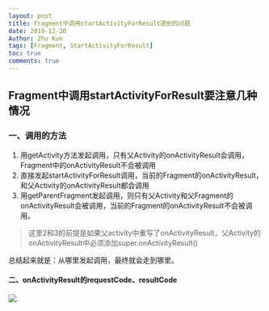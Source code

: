 ```yaml
---
layout: post
title: Fragment中调用startActivityForResult遇到的问题
date: 2019-12-20
Author: Zhu Kun
tags: [Fragment, StartActivityForResult]
toc: true
comments: true
---
```


## Fragment中调用startActivityForResult要注意几种情况

### 一、调用的方法

1. 用getActivity方法发起调用，只有父Activity的onActivityResult会调用，Fragment中的onActivityResult不会被调用
2. 直接发起startActivityForResult调用，当前的Fragment的onActivityResult，和父Activity的onActivityResult都会调用
3. 用getParentFragment发起调用，则只有父Activity和父Fragment的onActivityResult会被调用，当前的Fragment的onActivityResult不会被调用。

> 这里2和3的前提是如果父activity中重写了onActivityResult，父Activity的onActivityResult中必须添加super.onActivityResult()  

总结起来就是：从哪里发起调用，最终就会走到哪里。

#### 二、onActivityResult的requestCode、resultCode

![](http://justzk.github.io/images/problems-encountered-in-calling-start-activity-for-result-in-fragment/problems-encountered-in-calling-start-activity-for-result-in-fragment.jpg)